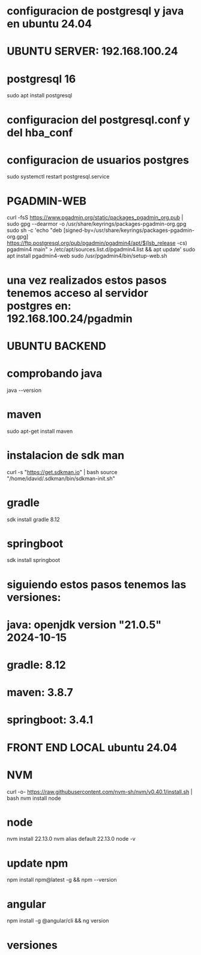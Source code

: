 # configuracion de postgresql y java en ubuntu 24.04

# UBUNTU SERVER: 192.168.100.24

# postgresql 16
sudo apt install postgresql

# configuracion del postgresql.conf y del hba_conf
# configuracion de usuarios postgres
sudo systemctl restart postgresql.service

# PGADMIN-WEB
curl -fsS https://www.pgadmin.org/static/packages_pgadmin_org.pub | sudo gpg --dearmor -o /usr/share/keyrings/packages-pgadmin-org.gpg
sudo sh -c 'echo "deb [signed-by=/usr/share/keyrings/packages-pgadmin-org.gpg] https://ftp.postgresql.org/pub/pgadmin/pgadmin4/apt/$(lsb_release -cs) pgadmin4 main" > /etc/apt/sources.list.d/pgadmin4.list && apt update'
sudo apt install pgadmin4-web
sudo /usr/pgadmin4/bin/setup-web.sh

# una vez realizados estos pasos tenemos acceso al servidor postgres en: 192.168.100.24/pgadmin


# UBUNTU BACKEND

# comprobando java
java --version

# maven
sudo apt-get install maven

# instalacion de sdk man
curl -s "https://get.sdkman.io" | bash
source "/home/idavid/.sdkman/bin/sdkman-init.sh"

# gradle
sdk install gradle 8.12

# springboot
sdk install springboot 

# siguiendo estos pasos tenemos las versiones:
# java: openjdk version "21.0.5" 2024-10-15
# gradle: 8.12
# maven: 3.8.7
# springboot: 3.4.1


# FRONT END LOCAL ubuntu 24.04

# NVM
curl -o- https://raw.githubusercontent.com/nvm-sh/nvm/v0.40.1/install.sh | bash
nvm install node

# node
nvm install 22.13.0
nvm alias default 22.13.0 
node -v

# update npm
npm install npm@latest -g && npm --version

# angular
npm install -g @angular/cli && ng version

# versiones 
<!---
Angular CLI: 19.1.2
Node: 22.13.0
Package Manager: npm 11.0.0
OS: linux x64
-->
